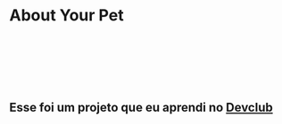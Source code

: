 <h1> About Your Pet<h1/>
<br>
<br>
<h2>Esse foi um projeto que eu aprendi no <a href="https://rodolfomori.com.br/devclub">Devclub<a/> <h2/>
